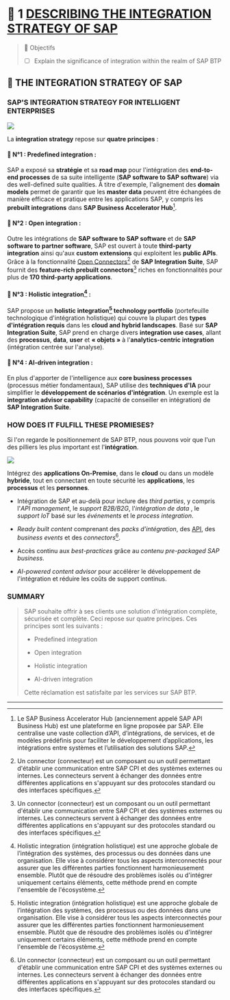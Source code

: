 # 🌸 1 [DESCRIBING THE INTEGRATION STRATEGY OF SAP](https://learning.sap.com/learning-journeys/developing-with-sap-integration-suite/describing-the-integration-strategy-of-sap_b4888fe7-2084-40f1-a89b-ca0f93933c78)

> 🌺 Objectifs
>
> - [ ] Explain the significance of integration within the realm of SAP BTP

## 🌸 THE INTEGRATION STRATEGY OF SAP

### SAP'S INTEGRATION STRATEGY FOR INTELLIGENT ENTERPRISES

![](./RESSOURCES/CLD900_20_U2L1_001.png)

La **integration strategy** repose sur **quatre principes** :

#### 💮 **N°1** : **Predefined integration** :

SAP a exposé sa **stratégie** et sa **road map** pour l'intégration des **end-to-end processes** de sa suite intelligente (**SAP software to SAP software**) via des well-defined suite qualities. À titre d'exemple, l'alignement des **domain models** permet de garantir que les **master data** peuvent être échangées de manière efficace et pratique entre les applications SAP, y compris les **prebuilt integrations** dans **SAP Business Accelerator Hub**[^1].

#### 💮 **N°2** : **Open integration** :

Outre les intégrations de **SAP software to SAP software** et de **SAP software to partner software**, SAP est ouvert à toute **third-party integration** ainsi qu'aux **custom extensions** qui exploitent les **public APIs**. Grâce à la fonctionnalité [Open Connectors](../☼%20UNIT%200%20-%20Lexicon/♠%20Open%20Connector.md)[^3] de **SAP Integration Suite**, SAP fournit des **feature-rich prebuilt connectors**[^3] riches en fonctionnalités pour plus de **170 third-party applications**.

#### 💮 **N°3** : **Holistic integration**[^2] :

SAP propose un **holistic integration[^2] technology portfolio** (portefeuille technologique d'intégration holistique) qui couvre la plupart des **types d'intégration requis** dans les **cloud and hybrid landscapes**. Basé sur **SAP Integration Suite**, SAP prend en charge divers **integration use cases**, allant des **processus**, **data**, **user** et **« objets »** à l'**analytics-centric integration** (intégration centrée sur l'analyse).

#### 💮 **N°4** : **AI-driven integration** :

En plus d'apporter de l'intelligence aux **core business processes** (processus métier fondamentaux), SAP utilise des **techniques d'IA** pour simplifier le **développement de scénarios d'intégration**. Un exemple est la **integration advisor capability** (capacité de conseiller en intégration) de **SAP Integration Suite**.

### HOW DOES IT FULFILL THESE PROMIESES?

Si l'on regarde le positionnement de SAP BTP, nous pouvons voir que l'un des pilliers les plus important est l'**intégration**.

![](./RESSOURCES/CLD900_20_U2L1_002.png)

Intégrez des **applications On-Premise**, dans le **cloud** ou dans un modèle **hybride**, tout en connectant en toute sécurité les **applications**, les **processus** et les **personnes**.

- Intégration de SAP et au-delà pour inclure des _third parties_, y compris l'_API management_, le _support B2B/B2G_, l'_intégration de data_ , le _support IoT_ basé sur les _événements_ et le _process integration_.

- _Ready built content_ comprenant des _packs d'intégration_, des [API](../☼%20UNIT%200%20-%20Lexicon/♠%20API.md), des _business events_ et des _connectors_[^3].

- Accès continu aux _best-practices_ grâce au _contenu pre-packaged SAP business_.

- _AI-powered content advisor_ pour accélérer le développement de l'intégration et réduire les coûts de support continus.

### SUMMARY

> SAP souhaite offrir à ses clients une solution d'intégration complète, sécurisée et complète. Ceci repose sur quatre principes. Ces principes sont les suivants :
>
> - Predefined integration
>
> - Open integration
>
> - Holistic integration
>
> - AI-driven integration
>
> Cette réclamation est satisfaite par les services sur SAP BTP.

---

[^1]: Le SAP Business Accelerator Hub (anciennement appelé SAP API Business Hub) est une plateforme en ligne proposée par SAP. Elle centralise une vaste collection d’API, d’intégrations, de services, et de modèles prédéfinis pour faciliter le développement d’applications, les intégrations entre systèmes et l’utilisation des solutions SAP.
[^2]: Holistic integration (intégration holistique) est une approche globale de l’intégration des systèmes, des processus ou des données dans une organisation. Elle vise à considérer tous les aspects interconnectés pour assurer que les différentes parties fonctionnent harmonieusement ensemble. Plutôt que de résoudre des problèmes isolés ou d'intégrer uniquement certains éléments, cette méthode prend en compte l'ensemble de l'écosystème.
[^3]: Un connector (connecteur) est un composant ou un outil permettant d'établir une communication entre SAP CPI et des systèmes externes ou internes. Les connecteurs servent à échanger des données entre différentes applications en s'appuyant sur des protocoles standard ou des interfaces spécifiques.
